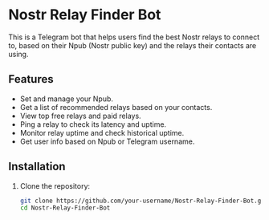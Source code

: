 # Nostr Relay Finder Bot

This is a Telegram bot that helps users find the best Nostr relays to connect to, based on their Npub (Nostr public key) and the relays their contacts are using.

## Features

- Set and manage your Npub.
- Get a list of recommended relays based on your contacts.
- View top free relays and paid relays.
- Ping a relay to check its latency and uptime.
- Monitor relay uptime and check historical uptime.
- Get user info based on Npub or Telegram username.

## Installation

1. Clone the repository:
   ```bash
   git clone https://github.com/your-username/Nostr-Relay-Finder-Bot.git
   cd Nostr-Relay-Finder-Bot
